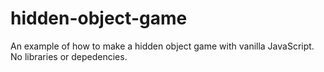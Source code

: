# hidden-object-game
An example of how to make a hidden object game with vanilla JavaScript.
No libraries or depedencies. 
